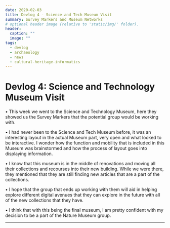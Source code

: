 ```yaml
---
date: 2020-02-03
title: Devlog 4 - Science and Tech Museum Visit
summary: Survey Markers and Museum Networks
# optional header image (relative to 'static/img/' folder).
header:
  caption: ""
  image: ""
tags:
  - devlog
  - archaeology
  - news
  - cultural-heritage-informatics
---
```


# Devlog 4: Science and Technology Museum Visit

•	This week we went to the Science and Technology Museum, here they showed us the Survey Markers that the potential group would be working with. 

•	I had never been to the Science and Tech Museum before, it was an interesting layout in the actual Museum part, very open and what looked to be interactive. I wonder how the function and mobility that is included in this Museum was brainstormed and how the process of layout goes into displaying information. 

•	I know that this museum is in the middle of renovations and moving all their collections and recourses into their new building. While we were there, they mentioned that they are still finding new articles that are a part of the collections. 

•	I hope that the group that ends up working with them will aid in helping explore different digital avenues that they can explore in the future with all of the new collections that they have.

•	I think that with this being the final museum, I am pretty confident with my decision to be a part of the Nature Museum group.

---

